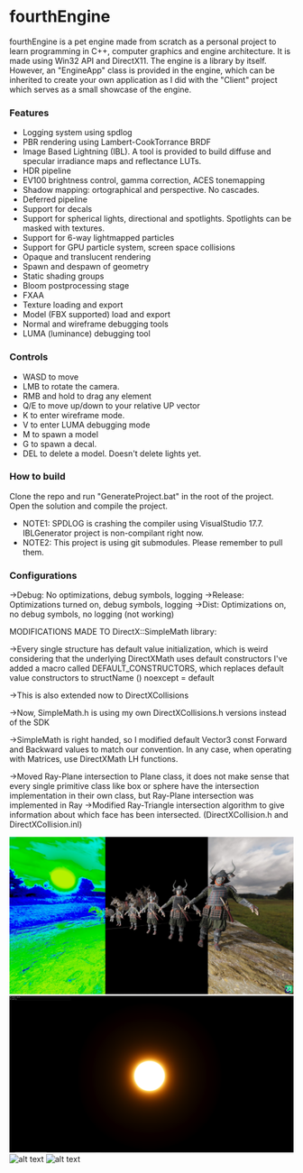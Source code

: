 fourthEngine
==================================

fourthEngine is a pet engine made from scratch as a personal project to learn programming in C++, computer graphics and engine architecture. It is made using Win32 API and DirectX11. The engine is a library by itself. However, an "EngineApp" class is provided in the engine, which can be inherited to create your own application as I did with the "Client" project which serves as a small showcase of the engine.

### Features ###
- Logging system using spdlog
- PBR rendering using Lambert-CookTorrance BRDF
- Image Based Lightning (IBL). A tool is provided to build diffuse and specular irradiance maps and reflectance LUTs. 
- HDR pipeline
- EV100 brightness control, gamma correction, ACES tonemapping
- Shadow mapping: ortographical and perspective. No cascades.
- Deferred pipeline
- Support for decals
- Support for spherical lights, directional and spotlights. Spotlights can be masked with textures.
- Support for 6-way lightmapped particles
- Support for GPU particle system, screen space collisions
- Opaque and translucent rendering
- Spawn and despawn of geometry
- Static shading groups
- Bloom postprocessing stage
- FXAA
- Texture loading and export
- Model (FBX supported) load and export
- Normal and wireframe debugging tools
- LUMA (luminance) debugging tool


### Controls ###

- WASD to move
- LMB to rotate the camera.
- RMB and hold to drag any element
- Q/E to move up/down to your relative UP vector
- K to enter wireframe mode.
- V to enter LUMA debugging mode
- M to spawn a model
- G to spawn a decal.
- DEL to delete a model. Doesn't delete lights yet.

### How to build ###

Clone the repo and run "GenerateProject.bat" in the root of the project. Open the solution and compile the project. 
- NOTE1: SPDLOG is crashing the compiler using VisualStudio 17.7. IBLGenerator project is non-compilant right now.
- NOTE2: This project is using git submodules. Please remember to pull them.
### Configurations ###
->Debug: No optimizations, debug symbols, logging
->Release: Optimizations turned on, debug symbols, logging
->Dist: Optimizations on, no debug symbols, no logging (not working)


MODIFICATIONS MADE TO DirectX::SimpleMath library:

->Every single structure has default value initialization, which is weird considering that the underlying DirectXMath uses default constructors
I've added a macro called DEFAULT_CONSTRUCTORS, which replaces default value constructors to structName () noexcept = default

->This is also extended now to DirectXCollisions

->Now, SimpleMath.h is using my own DirectXCollisions.h versions instead of the SDK

->SimpleMath is right handed, so I modified default Vector3 const Forward and Backward values to match our convention. In any case, when operating
with Matrices, use DirectXMath LH functions.

->Moved Ray-Plane intersection to Plane class, it does not make sense that every single primitive class like box or sphere have the intersection
implementation in their own class, but Ray-Plane intersection was implemented in Ray 
->Modified Ray-Triangle intersection algorithm to give information about which face has been intersected. (DirectXCollision.h and DirectXCollision.inl)

![alt text](docs/showcase4.png)
![alt text](docs/bloom.PNG)
![alt text](docs/6wayParticles.gif)
![alt text](docs/gpuParticleSys.gif)
